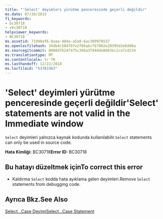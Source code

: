 ```yaml
---
title: "'Select' deyimleri yürütme penceresinde geçerli değildir"
ms.date: 07/20/2015
f1_keywords:
- bc30718
- vbc30718
helpviewer_keywords:
- BC30718
ms.assetid: 71990af6-8aaa-484a-a5a8-6ac399978537
ms.openlocfilehash: 34db4c584707e2f66abcf87802e20395d2e8dd6a
ms.sourcegitcommit: 0888d7b24f475c346a3f444de8d83ec1ca7cd234
ms.translationtype: MT
ms.contentlocale: tr-TR
ms.lasthandoff: 12/22/2018
ms.locfileid: "53763363"
---
```

# <a name="select-statements-are-not-valid-in-the-immediate-window"></a><span data-ttu-id="04a0c-102">'Select' deyimleri yürütme penceresinde geçerli değildir</span><span class="sxs-lookup"><span data-stu-id="04a0c-102">'Select' statements are not valid in the Immediate window</span></span>
<span data-ttu-id="04a0c-103">`Select` deyimleri yalnızca kaynak kodunda kullanılabilir.</span><span class="sxs-lookup"><span data-stu-id="04a0c-103">`Select` statements can only be used in source code.</span></span>  
  
 <span data-ttu-id="04a0c-104">**Hata Kimliği:** BC30718</span><span class="sxs-lookup"><span data-stu-id="04a0c-104">**Error ID:** BC30718</span></span>  
  
## <a name="to-correct-this-error"></a><span data-ttu-id="04a0c-105">Bu hatayı düzeltmek için</span><span class="sxs-lookup"><span data-stu-id="04a0c-105">To correct this error</span></span>  
  
-   <span data-ttu-id="04a0c-106">Kaldırma `Select` kodda hata ayıklama gelen deyimleri.</span><span class="sxs-lookup"><span data-stu-id="04a0c-106">Remove `Select` statements from debugging code.</span></span>  
  
## <a name="see-also"></a><span data-ttu-id="04a0c-107">Ayrıca Bkz.</span><span class="sxs-lookup"><span data-stu-id="04a0c-107">See Also</span></span>  
 [<span data-ttu-id="04a0c-108">Select...Case Deyimi</span><span class="sxs-lookup"><span data-stu-id="04a0c-108">Select...Case Statement</span></span>](../../visual-basic/language-reference/statements/select-case-statement.md)
